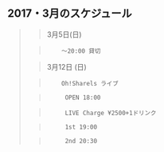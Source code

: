 ##  2017・3月のスケジュール
>>
>>
>>
>>
>>
>>
>>
>>
>>
>>
>>
>>
>>
>>
>>
>>
>>
>>
>>
>>
> 
>  
>
>
>
>
>
>
>
>
>
>
>
> 
>
>
>
>
>
>
>
>
>
>
>
>
>
>
>
>
>
>
>
>
>
>
>
>
>
>
>
>
>
>> 3月5日(日)
> 
>
>
>
>
>
>>         〜20:00 貸切
>
>
>
> 
> 
>
> 
>
>
>>
>
>
>
>
>
>
>
>
>
>
>
>
>
>
>
>
>
>
> 
>>  3月12日 (日)
>
>
>
>>         Oh!Sharels ライブ
>
>
>
>
>
>
>>
>
>>
>
>
>>
>
>>          OPEN 18:00
>
>
>>
>
>>          LIVE Charge ¥2500+1ドリンク
>
>
>>
>
>
>>
>>          1st 19:00
>
>>
>>
>
>>          2nd 20:30
>
>
>
